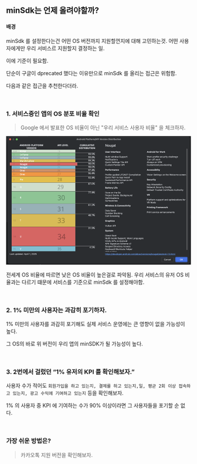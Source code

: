 ## minSdk는 언제 올려야할까?

#### 배경
minSdk 를 설정한다는건 어떤 OS 버전까지 지원할껀지에 대해 고민하는것. 어떤 사용자에게만 우리 서비스르 지원할지 결정하는 일.

이에 기준이 필요함.

단순이 구글이 dprecated 했다는 이유만으로 minSdk 를 올리는 접근은 위험함.

다음과 같은 접근을 추천한다더라.

<br>

### 1. 서비스중인 앱의 OS 분포 비율 확인
> Google 에서 발표한 OS 비율이 아닌 "우리 서비스 사용자 비율" 을 체크하자.

<img src="https://raw.githubusercontent.com/minhyuuk/TIL/refs/heads/main/img/android-os-ratio.png" width="600px" height="350px"><br>

전세계 OS 비율에 따르면 낮은 OS 비율이 높은걸로 파악됨. 우리 서비스의 유저 OS 비율과는 다르기 떄문에 서비스를 기준으로 minSdk 를 설정해야함.

<br>

### 2. 1% 미만의 사용자는 과감히 포기하자.
1% 미만의 사용자를 과감히 포기해도 실제 서비스 운영에는 큰 영향이 없을 가능성이 높다.

그 OS의 바로 위 버전이 우리 앱의 minSDK가 될 가능성이 높다.

<br>

### 3. 2번에서 걸렀던 “1% 유저의 KPI 를 확인해보자.”
사용자 수가 적어도 ``회원가입을 하고 있는지, 결제를 하고 있는지,일, 평균 2회 이상 접속하고 있는지, 광고 수익에 기여하고 있는지`` 등을 확인해보자.

1% 의 사용자 중 KPI 에 기여하는 수가 90% 이상이라면 그 사용자들을 포기할 순 없다.

<br>

### 가장 쉬운 방법은?
> 카카오톡 지원 버전을 확인해보자.